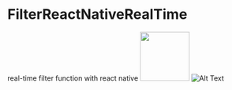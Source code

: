 # FilterReactNativeRealTime
real-time filter function with react native
<img src="ezgif.com-video.gif.gif" width="100" height="100" />
![Alt Text](ezgif.com-video.gif.gif)

